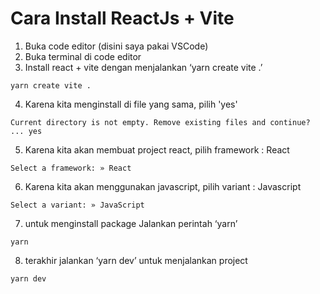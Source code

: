 # Cara Install ReactJs + Vite

1.	Buka code editor (disini saya pakai VSCode)
2.	Buka terminal di code editor
3.	Install react + vite dengan menjalankan ‘yarn create vite .’ 
```
yarn create vite .
```
4.	Karena kita menginstall di file yang sama, pilih 'yes'
```
Current directory is not empty. Remove existing files and continue? ... yes
```
5.	Karena kita akan membuat project react, pilih framework : React
```
Select a framework: » React
```
6.	Karena kita akan menggunakan javascript,  pilih variant : Javascript
```
Select a variant: » JavaScript
```
7.	untuk menginstall package Jalankan perintah ‘yarn’
```
yarn
```
8.	terakhir jalankan ‘yarn dev’ untuk menjalankan project 
```
yarn dev
```
